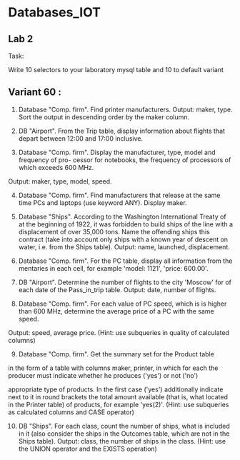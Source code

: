 # Databases_IOT

## Lab 2

Task:

Write 10 selectors to your laboratory mysql table and 10 to default variant


## Variant 60 :

1. Database "Comp. firm". Find printer manufacturers. Output: maker,
type. Sort the output in descending order by the maker column.

2. DB "Airport". From the Trip table, display information about flights that
depart between 12:00 and 17:00 inclusive.

3. Database "Comp. firm". Display the manufacturer, type, model and frequency of pro-
cessor for notebooks, the frequency of processors of which exceeds 600 MHz.

Output: maker, type, model, speed.

4. Database "Comp. firm". Find manufacturers that release at the same time
PCs and laptops (use keyword ANY). Display maker.

5. Database "Ships". According to the Washington International Treaty of
at the beginning of 1922, it was forbidden to build ships of the line
with a displacement of over 35,000 tons. Name the offending ships
this contract (take into account only ships with a known year of descent on
water, i.e. from the Ships table). Output: name, launched, displacement.

6. Database "Comp. firm". For the PC table, display all information from the
mentaries in each cell, for example 'model: 1121', 'price: 600.00'.

7. DB "Airport". Determine the number of flights to the city 'Moscow' for
of each date of the Pass_in_trip table. Output: date, number of flights.

8. Database "Comp. firm". For each value of PC speed, which is
is higher than 600 MHz, determine the average price of a PC with the same speed.

Output: speed, average price. (Hint: use subqueries in
quality of calculated columns)

9. Database "Comp. firm". Get the summary set for the Product table

in the form of a table with columns maker, printer, in which for each
the producer must indicate whether he produces ('yes') or not ('no')

appropriate type of products. In the first case ('yes') additionally
indicate next to it in round brackets the total amount available (that is, what
located in the Printer table) of products, for example 'yes(2)'. (Hint:
use subqueries as calculated columns and
CASE operator)

10. DB "Ships". For each class, count the number of ships,
what is included in it (also consider the ships in the Outcomes table,
which are not in the Ships table). Output: class, the number of ships in the class.
(Hint: use the UNION operator and the EXISTS operation)


